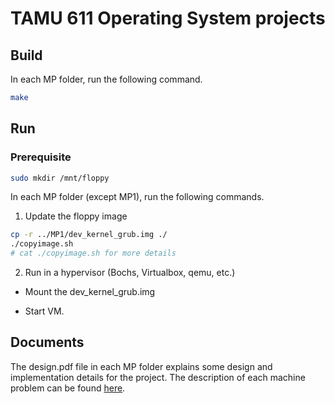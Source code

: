 # TAMU 611 Operating System projects

## Build

In each MP folder, run the following command.

```bash
make
```

## Run

### Prerequisite

```bash
sudo mkdir /mnt/floppy
```

In each MP folder (except MP1), run the following commands.

1. Update the floppy image

```bash
cp -r ../MP1/dev_kernel_grub.img ./
./copyimage.sh
# cat ./copyimage.sh for more details
```

2. Run in a hypervisor (Bochs, Virtualbox, qemu, etc.)

* Mount the dev_kernel_grub.img

* Start VM.

## Documents

The design.pdf file in each MP folder explains some design and implementation details for the project.  The description of each machine problem can be found [here](https://people.engr.tamu.edu/bettati/Courses/410/2010C/Projects/project_overview.html).
